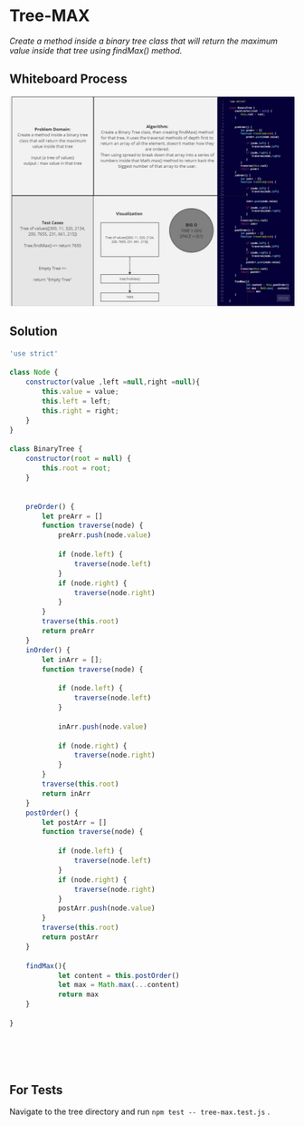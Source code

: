 # Tree-MAX

*Create a method inside a binary tree class that will return the maximum value inside that tree using findMax() method.*

## Whiteboard Process

![Linked list white board](./assets/Tree-Max.jpg)

## Solution

``` javascript
'use strict'

class Node {
    constructor(value ,left =null,right =null){
        this.value = value;
        this.left = left;
        this.right = right;
    }
}

class BinaryTree {
    constructor(root = null) {
        this.root = root;
    }


    preOrder() {
        let preArr = []
        function traverse(node) {
            preArr.push(node.value)

            if (node.left) {
                traverse(node.left)
            }
            if (node.right) {
                traverse(node.right)
            }
        }
        traverse(this.root)
        return preArr
    }
    inOrder() {
        let inArr = [];
        function traverse(node) {

            if (node.left) {
                traverse(node.left)
            }

            inArr.push(node.value)

            if (node.right) {
                traverse(node.right)
            }
        }
        traverse(this.root)
        return inArr
    }
    postOrder() {
        let postArr = []
        function traverse(node) {

            if (node.left) {
                traverse(node.left)
            }
            if (node.right) {
                traverse(node.right)
            }
            postArr.push(node.value)
        }
        traverse(this.root)
        return postArr
    }

    findMax(){
            let content = this.postOrder()
            let max = Math.max(...content)
            return max
    }
        
}






```

## For Tests

Navigate to the tree directory and run `npm test -- tree-max.test.js` .
